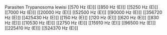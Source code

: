 Parasiten Trypanosoma lewisi
[[570 Hz (E)]]
[[850 Hz (E)]]
[[5250 Hz (E)]]
[[7000 Hz (E)]]
[[20000 Hz (E)]]
[[52500 Hz (E)]]
[[90000 Hz (E)]]
[[356720 Hz (E)]]
[[425430 Hz (E)]]
[[150 Hz (E)]]
[[120 Hz (E)]]
[[620 Hz (E)]]
[[830 Hz (E)]]
[[10530 Hz (E)]]
[[2750 Hz (E)]]
[[15910 Hz (E)]]
[[96500 Hz (E)]]
[[225410 Hz (E)]]
[[524370 Hz (E)]]